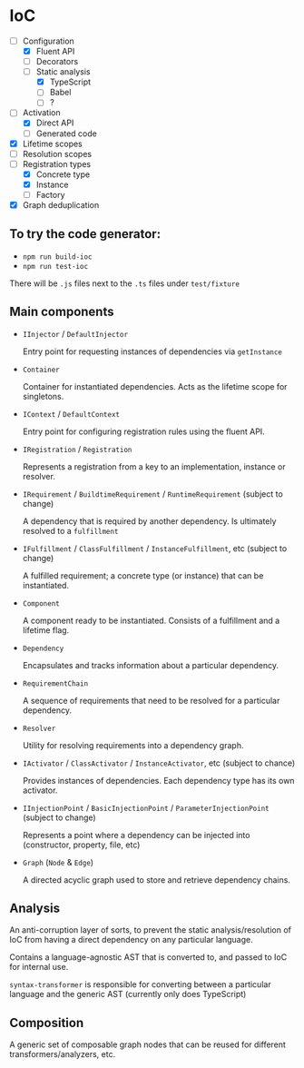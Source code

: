 # IoC

* [ ] Configuration
  * [x] Fluent API
  * [ ] Decorators
  * [ ] Static analysis
    * [x] TypeScript
    * [ ] Babel
    * [ ] ?
* [ ] Activation
  * [x] Direct API
  * [ ] Generated code
* [x] Lifetime scopes
* [ ] Resolution scopes
* [ ] Registration types
  * [x] Concrete type
  * [x] Instance
  * [ ] Factory
* [x] Graph deduplication

## To try the code generator:

- `npm run build-ioc`
- `npm run test-ioc`

There will be `.js` files next to the `.ts` files under `test/fixture`

## Main components

* `IInjector` / `DefaultInjector`

  Entry point for requesting instances of dependencies via `getInstance`

* `Container`

  Container for instantiated dependencies. Acts as the lifetime scope for singletons.

* `IContext` / `DefaultContext`

  Entry point for configuring registration rules using the fluent API.

* `IRegistration` / `Registration`

  Represents a registration from a key to an implementation, instance or resolver.

* `IRequirement` / `BuildtimeRequirement` / `RuntimeRequirement` (subject to change)

  A dependency that is required by another dependency. Is ultimately resolved to a `fulfillment`

* `IFulfillment` / `ClassFulfillment` / `InstanceFulfillment`, etc (subject to change)

  A fulfilled requirement; a concrete type (or instance) that can be instantiated.

* `Component`

  A component ready to be instantiated. Consists of a fulfillment and a lifetime flag.

* `Dependency`

  Encapsulates and tracks information about a particular dependency.

* `RequirementChain`

  A sequence of requirements that need to be resolved for a particular dependency.

* `Resolver`

  Utility for resolving requirements into a dependency graph.

* `IActivator` / `ClassActivator` / `InstanceActivator`, etc (subject to chance)

  Provides instances of dependencies. Each dependency type has its own activator.

* `IInjectionPoint` / `BasicInjectionPoint` / `ParameterInjectionPoint` (subject to change)

  Represents a point where a dependency can be injected into (constructor, property, file, etc)

* `Graph` (`Node` & `Edge`)

  A directed acyclic graph used to store and retrieve dependency chains.

## Analysis

An anti-corruption layer of sorts, to prevent the static analysis/resolution of IoC from having a direct dependency on any particular language.

Contains a language-agnostic AST that is converted to, and passed to IoC for internal use.

`syntax-transformer` is responsible for converting between a particular language and the generic AST (currently only does TypeScript)

## Composition

A generic set of composable graph nodes that can be reused for different transformers/analyzers, etc.
